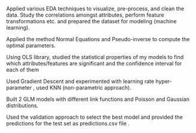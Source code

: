 Applied  various EDA techniques to visualize, pre-process, and clean the data. Study the correlations amongst attributes, perform feature transformations etc. 
and prepared the dataset for modeling (machine learning).

Applied the method  Normal Equations and Pseudo-inverse to compute the optimal parameters. 

Using OLS library, studied the statistical properties of my models to find  which attributes/features are significant and the confidence interval for each of them

Used Gradient Descent and experimented with learning rate hyper-parameter , used KNN (non-parametric approach).

Built 2 GLM models with different link functions and Poisson and Gaussian distributions.

Used the  validation approach to select the best model and provided the predictions for the test set as predictions.csv file .
